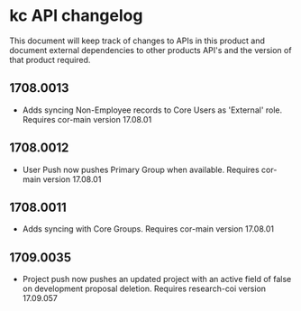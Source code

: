 # kc API changelog

This document will keep track of changes to APIs in this product
and document external dependencies to other products API's and the
version of that product required.

## 1708.0013

- Adds syncing Non-Employee records to Core Users as 'External' role. Requires cor-main version 17.08.01

## 1708.0012

- User Push now pushes Primary Group when available. Requires cor-main version 17.08.01

## 1708.0011

- Adds syncing with Core Groups. Requires cor-main version 17.08.01

## 1709.0035

- Project push now pushes an updated project with an active field of false on development proposal deletion.  Requires research-coi version 17.09.057
